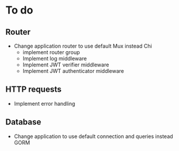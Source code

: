 # To do
## Router
* Change application router to use default Mux instead Chi
	* implement router group
	* Implement log middleware
	* Implement JWT verifier middleware
	* Implement JWT authenticator middleware

## HTTP requests
* Implement error handling

## Database
* Change application to use default connection and queries instead GORM 

